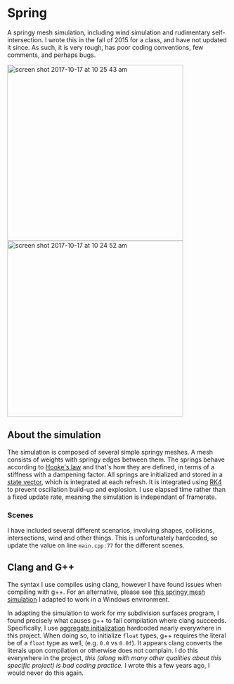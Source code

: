# Spring
A springy mesh simulation, including wind simulation and rudimentary self-intersection. I wrote this in the fall of 2015 for a class, and have not updated it since. As such, it is very rough, has poor coding conventions, few comments, and perhaps bugs.

<img width="400" alt="screen shot 2017-10-17 at 10 25 43 am" src="https://user-images.githubusercontent.com/5340992/31673834-d2da0806-b325-11e7-9e15-0bde35414a6e.png"> <img width="400" alt="screen shot 2017-10-17 at 10 24 52 am" src="https://user-images.githubusercontent.com/5340992/31673772-b5b5a2bc-b325-11e7-9622-41eaa093e48f.png">

## About the simulation

The simulation is composed of several simple springy meshes. A mesh consists of weights with springy edges between them. The springs behave according to [Hooke's law](https://en.wikipedia.org/wiki/Hooke%27s_law) and that's how they are defined, in terms of a stiffness with a dampening factor. All springs are initialized and stored in a [state vector](https://en.wikipedia.org/wiki/State_variable), which is integrated at each refresh. It is integrated using [RK4](https://en.wikipedia.org/wiki/Runge–Kutta_methods) to prevent oscillation build-up and explosion. I use elapsed time rather than a fixed update rate, meaning the simulation is independant of framerate.

### Scenes

I have included several different scenarios, involving shapes, collisions, intersections, wind and other things. This is unfortunately hardcoded, so update the value on line `main.cpp:77` for the different scenes. 

## Clang and G++

The syntax I use compiles using clang, however I have found issues when compiling with g++. For an alternative, please see [this springy mesh simulation](https://github.com/mld2443/RealtimeSubdivisionSurfaces) I adapted to work in a Windows environment.

In adapting the simulation to work for my subdivision surfaces program, I found precisely what causes g++ to fail compilation where clang succeeds. Specifically, I use [aggregate initialization](http://en.cppreference.com/w/cpp/language/aggregate_initialization) hardcoded nearly everywhere in this project. When doing so, to initialize `float` types, g++ requires the literal be of a `float` type as well, (e.g. `0.0` vs `0.0f`). It appears clang converts the literals upon compilation or otherwise does not complain. I do this everywhere in the project, *this (along with many other qualities about this specific project) is bad coding practice.* I wrote this a few years ago, I would never do this again.
